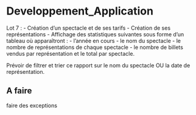 # Developpement_Application

Lot 7 :
    - Création d’un spectacle et de ses tarifs
    - Création de ses représentations
    - Affichage des statistiques suivantes sous forme d’un tableau où apparaîtront :
        - l’année en cours
        - le nom du spectacle
        - le nombre de représentations de chaque spectacle
        - le nombre de billets vendus par représentation et le total par spectacle.

Prévoir de filtrer et trier ce rapport sur le nom du spectacle OU la date de représentation.

## A faire

faire des exceptions
